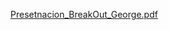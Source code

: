 [Presetnacion_BreakOut_George.pdf](https://github.com/user-attachments/files/18967671/Presetnacion_BreakOut_George.pdf)
